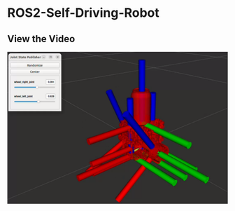 # ROS2-Self-Driving-Robot

## View the Video

[![Watch the video](https://raw.githubusercontent.com/SouravPoudyal/ROS2-Self-Driving-Robot/gh-pages/assets/rviz_visual.png)](https://SouravPoudyal.github.io/ROS2-Self-Driving-Robot/vid_webm.html)


